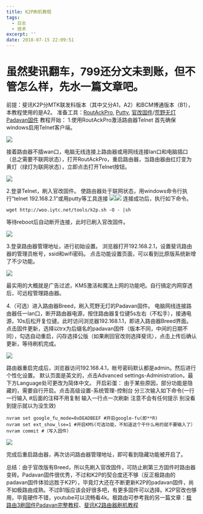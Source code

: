 ```yaml
---
title: K2P刷机教程
tags:
  - 日志
  - 技术
excerpt: ''
date: 2018-07-15 22:09:51
---
```


虽然斐讯翻车，799还分文未到账，但不管怎么样，先水一篇文章吧。
================================

前提：斐讯K2P分MTK联发科版本（其中又分A1，A2）和BCM博通版本（B1），本教程使用的是A2。 准备工具：[RoutAckPro](http://www.right.com.cn/forum/forum.php?mod=attachment&aid=MTg4MjU3fDg5ZjdkZmE4fDE1MzE2NTQ2MDR8MHwyNjEwMjg%3D "RoutAckPro"), [Putty](https://www.chiark.greenend.org.uk/~sgtatham/putty/latest.html "Putty"), [官改固件](http://woo.iytc.net/vfm-admin/vfm-downloader.php?q=dXBsb2Fkcy9LMlBfTVRLL2sycF9tdGtfdjE2X2JyZWVkLnJhcg==&h=d2c1ebd50b444deb67b2b4418c30373c "官改固件")/[荒野无灯Padavan固件](http://p4davan.80x86.io/download/ "荒野无灯Padavan固件") 教程开始： 1.使用RoutAckPro激活路由器Telnet 首先确保windows启用Telnet客户端。

![](http://www.feiyuyu.net/wp-content/uploads/2018/08/44a66ee95790e0884e96842e72038302.png)

接着路由器不插wan口，电脑无线连接上路由器或用网线连接lan口和电脑插口（总之需要不联网状态），打开RoutAckPro，重启路由器，当路由器由红灯变为黄灯（绿灯为联网状态），立即点击打开Telnet按钮。

![](http://www.feiyuyu.net/wp-content/uploads/2018/07/e421c5d98e7d3af840c6337b702099fe.png)

2.登录Telnet，刷入官改固件。 使路由器处于联网状态，用windows命令行执行“telnet 192.168.2.1”或用putty等工具连接 ![](http://www.feiyuyu.net/wp-content/uploads/2018/07/8720583e43be81f259a12e0f442264b3.png)![](http://www.feiyuyu.net/wp-content/uploads/2018/07/eb4b8bd2e7800fbd2139e1f84b8a843b.png) 连接成功后，执行如下命令。

    wget http://woo.iytc.net/tools/k2p.sh -O - |sh
    

等待reboot后自动断开连接，此时已刷入官改固件。

![](http://www.feiyuyu.net/wp-content/uploads/2018/07/1e2e1b08b9f99c5599ea7641ffbb70f1.png)

3.登录路由器管理地址，进行初始设置。 浏览器打开192.168.2.1，设置斐讯路由器的管理员帐号，ssid和wifi密码。 点击功能设置页面，可以看到比原版系统新增了不少功能。

![](http://www.feiyuyu.net/wp-content/uploads/2018/07/d6bfce8c16e6b5c6d5bbbc01616cd877.png)

最实用的大概就是广告过滤，KMS激活和魔法上网的功能吧。自行搞定内网穿透后，可远程管理路由器。

4.（可选）进入路由器Breed，刷入荒野无灯的Padavan固件。 电脑网线连接路由器任一lan口，断开路由器电源，按住路由器复位键5s左右（不松手），接通电源，10s后松开复位键。此时访问浏览器192.168.1.1，即进入路由器Breed界面。 点击固件更新，选择以trx为后缀名的padavan固件（版本不同，中间的日期不同），勾选自动重启，闪存选择公版（如果刷回官改则选择斐讯），点击上传后确认更新，等待刷机完成。

![](http://www.feiyuyu.net/wp-content/uploads/2018/07/692535003757f03f3eded510012aae4c.png)

路由器重启完成后，浏览器访问192.168.4.1，帐号密码默认都是admin。然后进行个性化设置。 默认页面是英文的，点击Advanced settings-Administration，最下方Language处可更改为简体中文。 开启彩蛋： 由于某些原因，部分功能是隐藏的，需要自行开启。点击高级设置-系统管理-控制台 分三次输入如下命令(一行一行输入 #后面的注释不用复制 输入一行点一次刷新 注意不会有任何提示 别没看到提示就以为没生效)

    nvram set google_fu_mode=0xDEADBEEF #开启google-fu(即**R)
    nvram set ext_show_lse=1 #开启KMS(可选功能，不知道这个干什么用的就不要输入了）
    nvram commit #（写入固件）
    

![](http://www.feiyuyu.net/wp-content/uploads/2018/07/ec8ddd95f92cd3ffcaff1fc1c1748a82.png)

完成后重启路由器，再次访问路由器管理地址，即可看到隐藏功能被开启了。

总结：由于官改版有Breed，所以先刷入官改固件，可防止刷第三方固件时路由器变砖。Padavan固件很优秀，不过和K2P的契合度还不够（反正极路由的padavan固件体验远胜于K2P），毕竟灯大还在不断更新K2P的padavan固件，尚不如极路由成熟。不过B1版应该会好很多吧，有更多固件可以选择。K2P官改也够用，毕竟硬件不错，youtube可以流畅看4k。极路由可参考我的另一篇文章：[极路由3刷固件Padavan完整教程](http://www.feiyuyu.net/archives/1270 "极路由3刷固件Padavan完整教程")、[斐讯K2路由器刷机教程](http://www.feiyuyu.net/archives/1429 "斐讯K2路由器刷机教程")